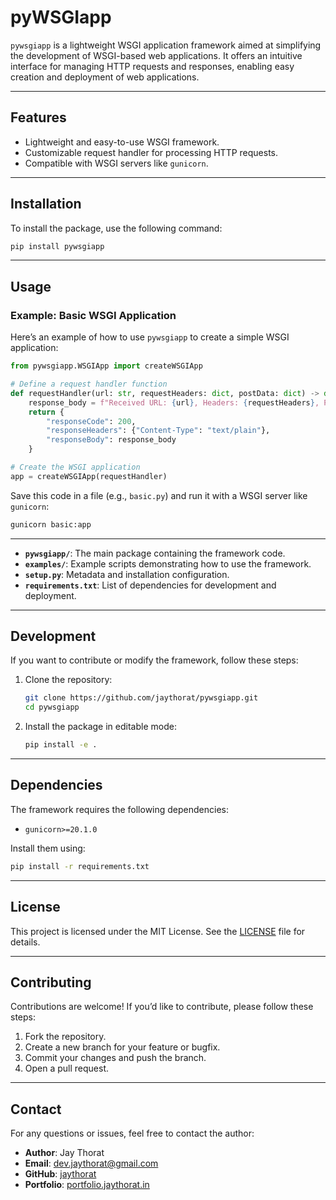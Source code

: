 # pyWSGIapp

`pywsgiapp`  is a lightweight WSGI application framework aimed at simplifying the development of WSGI-based web applications. It offers an intuitive interface for managing HTTP requests and responses, enabling easy creation and deployment of web applications.

---

## Features

- Lightweight and easy-to-use WSGI framework.
- Customizable request handler for processing HTTP requests.
- Compatible with WSGI servers like `gunicorn`.

---

## Installation

To install the package, use the following command:

```bash
pip install pywsgiapp
```


---

## Usage

### Example: Basic WSGI Application

Here’s an example of how to use `pywsgiapp` to create a simple WSGI application:

```python
from pywsgiapp.WSGIApp import createWSGIApp

# Define a request handler function
def requestHandler(url: str, requestHeaders: dict, postData: dict) -> dict:
    response_body = f"Received URL: {url}, Headers: {requestHeaders}, Post Data: {postData}"
    return {
        "responseCode": 200,
        "responseHeaders": {"Content-Type": "text/plain"},
        "responseBody": response_body
    }

# Create the WSGI application
app = createWSGIApp(requestHandler)
```

Save this code in a file (e.g., `basic.py`) and run it with a WSGI server like `gunicorn`:

```bash
gunicorn basic:app
```

---

- **`pywsgiapp/`**: The main package containing the framework code.
- **`examples/`**: Example scripts demonstrating how to use the framework.
- **`setup.py`**: Metadata and installation configuration.
- **`requirements.txt`**: List of dependencies for development and deployment.

---


## Development

If you want to contribute or modify the framework, follow these steps:

1. Clone the repository:
   ```bash
   git clone https://github.com/jaythorat/pywsgiapp.git
   cd pywsgiapp
   ```

2. Install the package in editable mode:
   ```bash
   pip install -e .
   ```

---

## Dependencies

The framework requires the following dependencies:
- `gunicorn>=20.1.0`

Install them using:
```bash
pip install -r requirements.txt
```

---

## License

This project is licensed under the MIT License. See the [LICENSE](LICENSE) file for details.

---

## Contributing

Contributions are welcome! If you’d like to contribute, please follow these steps:

1. Fork the repository.
2. Create a new branch for your feature or bugfix.
3. Commit your changes and push the branch.
4. Open a pull request.

---

## Contact

For any questions or issues, feel free to contact the author:

- **Author**: Jay Thorat
- **Email**: dev.jaythorat@gmail.com
- **GitHub**: [jaythorat](https://github.com/jaythorat)
- **Portfolio**: [portfolio.jaythorat.in](portfolio.jaythorat.in)